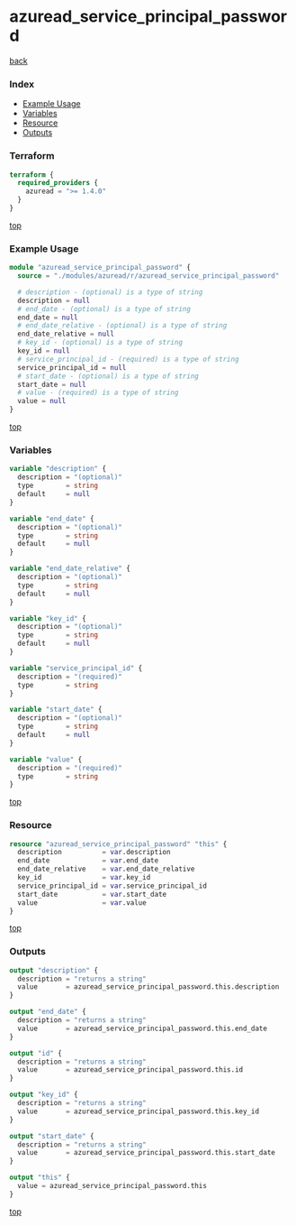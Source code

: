 # azuread_service_principal_password

[back](../azuread.md)

### Index

- [Example Usage](#example-usage)
- [Variables](#variables)
- [Resource](#resource)
- [Outputs](#outputs)

### Terraform

```terraform
terraform {
  required_providers {
    azuread = ">= 1.4.0"
  }
}
```

[top](#index)

### Example Usage

```terraform
module "azuread_service_principal_password" {
  source = "./modules/azuread/r/azuread_service_principal_password"

  # description - (optional) is a type of string
  description = null
  # end_date - (optional) is a type of string
  end_date = null
  # end_date_relative - (optional) is a type of string
  end_date_relative = null
  # key_id - (optional) is a type of string
  key_id = null
  # service_principal_id - (required) is a type of string
  service_principal_id = null
  # start_date - (optional) is a type of string
  start_date = null
  # value - (required) is a type of string
  value = null
}
```

[top](#index)

### Variables

```terraform
variable "description" {
  description = "(optional)"
  type        = string
  default     = null
}

variable "end_date" {
  description = "(optional)"
  type        = string
  default     = null
}

variable "end_date_relative" {
  description = "(optional)"
  type        = string
  default     = null
}

variable "key_id" {
  description = "(optional)"
  type        = string
  default     = null
}

variable "service_principal_id" {
  description = "(required)"
  type        = string
}

variable "start_date" {
  description = "(optional)"
  type        = string
  default     = null
}

variable "value" {
  description = "(required)"
  type        = string
}
```

[top](#index)

### Resource

```terraform
resource "azuread_service_principal_password" "this" {
  description          = var.description
  end_date             = var.end_date
  end_date_relative    = var.end_date_relative
  key_id               = var.key_id
  service_principal_id = var.service_principal_id
  start_date           = var.start_date
  value                = var.value
}
```

[top](#index)

### Outputs

```terraform
output "description" {
  description = "returns a string"
  value       = azuread_service_principal_password.this.description
}

output "end_date" {
  description = "returns a string"
  value       = azuread_service_principal_password.this.end_date
}

output "id" {
  description = "returns a string"
  value       = azuread_service_principal_password.this.id
}

output "key_id" {
  description = "returns a string"
  value       = azuread_service_principal_password.this.key_id
}

output "start_date" {
  description = "returns a string"
  value       = azuread_service_principal_password.this.start_date
}

output "this" {
  value = azuread_service_principal_password.this
}
```

[top](#index)